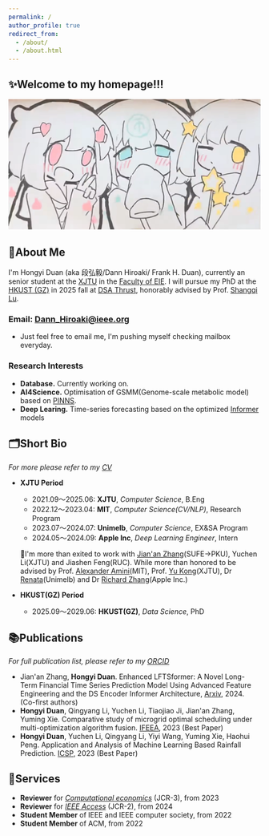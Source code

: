 ```yaml
---
permalink: /
author_profile: true
redirect_from: 
  - /about/
  - /about.html
---
```

<style>
  .md-typeset h1,
  .md-content__button {
    display: none;
  }
</style>
## ✨Welcome to my homepage!!!

<img src="https://raw.githubusercontent.com/DANNHIROAKI/New-Picture-Bed/main/img/4ea0326ef75c39ddd83a0f807c1d944.png" alt="4ea0326ef75c39ddd83a0f807c1d944" width=550 /> 

## 👤About Me

I'm Hongyi Duan  (aka 段弘毅/Dann Hiroaki/ Frank H. Duan), currently an senior student at the [XJTU](http://en.xjtu.edu.cn/) in the [Faculty of EIE](https://eie.xjtu.edu.cn/en/index.htm). I will pursue my PhD at the [HKUST (GZ)](https://www.hkust-gz.edu.cn/zh/) in 2025 fall at [DSA Thrust](https://dsa.hkust-gz.edu.cn/), honorably advised by Prof. [Shangqi Lu](https://shangqilu.github.io/).  

### **Email:** [Dann_Hiroaki@ieee.org](mailto:Dann_Hiroaki@ieee.org) 

- Just feel free to email me, I'm pushing myself checking mailbox everyday. ​​

### **Research Interests**  

- **Database.** Currently working on.
- **AI4Science.** Optimisation of GSMM(Genome-scale metabolic model) based on [PINNS](https://arxiv.org/abs/1711.10561). 
- **Deep Learing.** Time-series forecasting based on the optimized [Informer](https://arxiv.org/abs/2012.07436) models

## 🗂️Short Bio 

*For more please refer to my [CV](https://raw.githubusercontent.com/DANNHIROAKI/New-Picture-Bed/main/img/CV_2_Pages_EN.pdf)* 

- **XJTU Period**

  - 2021.09～2025.06: **XJTU**, *Computer Science*, B.Eng
  - 2022.12～2023.04: **MIT**, *Computer Science(CV/NLP)*, Research Program
  - 2023.07～2024.07: **Unimelb**, *Computer Science*, EX&SA Program
  - 2024.05～2024.09: **Apple Inc**, *Deep Learning Engineer*, Intern

  🥰I'm more than exited to work with [Jian'an Zhang](https://scholar.google.com/citations?user=_GX9j1YAAAAJ&hl=zh-CN)(SUFE→PKU), Yuchen Li(XJTU) and Jiashen Feng(RUC). While more than honored to be advised by Prof. [Alexander Amini](https://www.mit.edu/~amini/)(MIT), Prof. [Yu Kong](https://gr.xjtu.edu.cn/en/web/yukong)(XJTU), Dr [Renata](https://findanexpert.unimelb.edu.au/profile/794609-renata-borovica-gajic)(Unimelb) and Dr [Richard Zhang](https://github.com/jiyzhang)(Apple Inc.)

- **HKUST(GZ) Period**

  - 2025.09～2029.06: **HKUST(GZ)**, *Data Science*, PhD

## 📚Publications

*For full publication list, please refer to my [ORCID](https://orcid.org/0000-0002-2082-5363)*  

- Jian'an Zhang, **Hongyi Duan**. Enhanced LFTSformer: A Novel Long-Term Financial Time Series Prediction Model Using Advanced Feature Engineering and the DS Encoder Informer Architecture, [Arxiv](https://arxiv.org/abs/2310.01884), 2024. (Co-first authors)
- **Hongyi Duan**, Qingyang Li, Yuchen Li, Tiaojiao Ji, Jian'an Zhang, Yuming Xie. Comparative study of microgrid optimal scheduling under multi-optimization algorithm fusion. [IFEEA](https://ieeexplore.ieee.org/abstract/document/10429466), 2023 (Best Paper)
- **Hongyi Duan**, Yuchen Li, Qingyang Li, Yiyi Wang, Yuming Xie, Haohui Peng. Application and Analysis of Machine Learning Based Rainfall Prediction. [ICSP](https://ieeexplore.ieee.org/document/10248891), 2023 (Best Paper) 

## 🌵Services

- **Reviewer** for *[Computational economics](https://link.springer.com/journal/10614)* (JCR-3), from 2023
- **Reviewer** for *[IEEE Access](https://ieeeaccess.ieee.org/)* (JCR-2), from 2024
- **Student Member** of IEEE and IEEE computer society, from 2022
- **Student Member** of ACM, from 2022